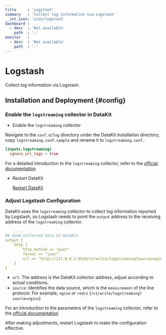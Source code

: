 ```yaml
---
title     : 'Logstash'
summary   : 'Collect log information via Logstash'
__int_icon: 'icon/logstash'
dashboard :
  - desc  : 'Not available'
    path  : '-'
monitor   :
  - desc  : 'Not available'
    path  : '-'
---
```



<!-- markdownlint-disable MD025 -->
# Logstash
<!-- markdownlint-enable -->

Collect log information via Logstash.

## Installation and Deployment {#config}

### Enable the `logstreaming` collector in DataKit

- Enable the `logstreaming` collector

Navigate to the `conf.d/log` directory under the DataKit installation directory, copy `logstreaming.conf.sample` and rename it to `logstreaming.conf`.

```toml
[inputs.logstreaming]
  ignore_url_tags = true
```

For a detailed introduction to the `logstreaming` collector, refer to the [official documentation](logstreaming.md)

- Restart DataKit

    [Restart DataKit](../datakit/datakit-service-how-to.md#manage-service)

### Adjust Logstash Configuration

DataKit uses the `logstreaming` collector to collect log information reported by Logstash, so Logstash needs to point the `output` address to the receiving address of the `logstreaming` collector.

```yaml
    ....
## Send collected data to DataKit
output {  
    http {
        http_method => "post"
        format => "json"
        url => "http://127.0.0.1:9529/v1/write/logstreaming?source=nginx"
    }
}
```

- `url`: The address is the DataKit collector address, adjust according to actual conditions.
- `source`: Identifies the data source, which is the `measurement` of the line protocol. For example, `nginx` or `redis` (`/v1/write/logstreaming?source=nginx`)


For an introduction to the parameters of the `logstreaming` collector, refer to the [official documentation](logstreaming.md#args)


After making adjustments, restart Logstash to make the configuration effective.